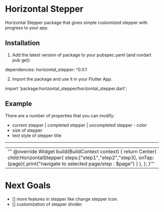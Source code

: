 # Horizontal Stepper

Horizontal Stepper package that gives simple customized stepper with progress to your app.

## Installation

1. Add the latest version of package to your pubspec.yaml (and rundart pub get):

dependencies:
  horizontal_stepper: ^0.0.1

2. Import the package and use it in your Flutter App.

import 'package:horizontal_stepper/horizontal_stepper.dart';


## Example

There are a number of properties that you can modify:

- current stepper | completed stepper | uncompleted stepper - color
- size of stepper
- text style of stepper title

<hr>

<table>
    <tr>
        <td>
        ''' @override
            Widget build(BuildContext context) {
                return Center(
                    child:HorizontalStepper(
                        steps:["step1","step2","step3],
                        onTap:(page){
                            print("navigate to selected page/step : $page")
                        }
                        ),
                    ); 
            }'''
        </td>
    </tr>
</table>

# Next Goals

- [] more features in stepper like change stepper icon.
- [] customization of stepper divider. 


